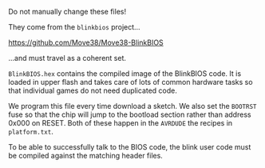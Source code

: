 Do not manually change these files!

They come from the `blinkbios` project...

https://github.com/Move38/Move38-BlinkBIOS

...and must travel as a coherent set.

`BlinkBIOS.hex` contains the compiled image of the BlinkBIOS code. It is loaded in upper flash and takes care of lots of common hardware tasks so that individual games do not need duplicated code. 

We program this file every time download a sketch. We also set the `BOOTRST` fuse so that the chip will jump to the bootload section rather than address 0x000 on RESET. Both of these happen in the `AVRDUDE` the recipes in `platform.txt`.

To be able to successfully talk to the BIOS code, the blink user code must be compiled against the matching header files.
  